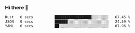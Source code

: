 ### Hi there 👋

<!--
**WShiBin/WShiBin** is a ✨ _special_ ✨ repository because its `README.md` (this file) appears on your GitHub profile.

Here are some ideas to get you started:

- 🔭 I’m currently working on ...
- 🌱 I’m currently learning ...
- 👯 I’m looking to collaborate on ...
- 🤔 I’m looking for help with ...
- 💬 Ask me about ...
- 📫 How to reach me: ...
- 😄 Pronouns: ...
- ⚡ Fun fact: ...
-->

<!--START_SECTION:waka-->

```txt
Rust   0 secs          █████████████████░░░░░░░░   67.45 %
JSON   0 secs          ██████░░░░░░░░░░░░░░░░░░░   24.59 %
YAML   0 secs          ██░░░░░░░░░░░░░░░░░░░░░░░   07.96 %
```

<!--END_SECTION:waka-->
